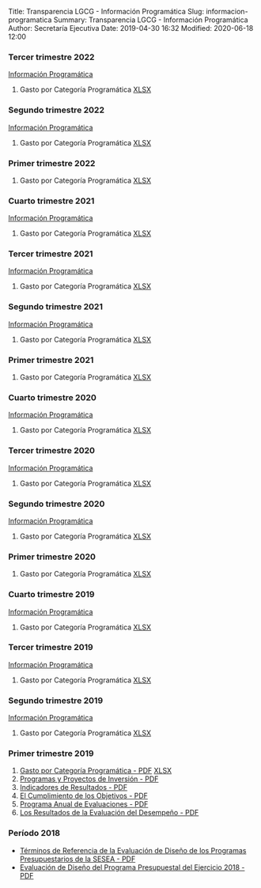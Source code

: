 Title: Transparencia LGCG - Información Programática
Slug: informacion-programatica
Summary: Transparencia LGCG - Información Programática
Author: Secretaría Ejecutiva
Date: 2019-04-30 16:32
Modified: 2020-06-18 12:00


### Tercer trimestre 2022

[Información Programática](#)

1. Gasto por Categoría Programática [XLSX](https://docs.google.com/spreadsheets/d/1LPgLzA5Hfil2g_nQQ5hdBApUccIkYNaM/edit?rtpof=true#gid=254738264)

### Segundo trimestre 2022

[Información Programática](#)

1. Gasto por Categoría Programática [XLSX](2022-2.xlsx)


### Primer trimestre 2022

1. Gasto por Categoría Programática [XLSX](2022-1.xlsx)


### Cuarto trimestre 2021

[Información Programática](#)

1. Gasto por Categoría Programática [XLSX](2021-4.xlsx)


### Tercer trimestre 2021

[Información Programática](#)

1. Gasto por Categoría Programática [XLSX](2021-3.xlsx)


### Segundo trimestre 2021

[Información Programática](#)

1. Gasto por Categoría Programática [XLSX](2021-2.xlsx)


### Primer trimestre 2021

1. Gasto por Categoría Programática [XLSX](2021-1.xlsx)

### Cuarto trimestre 2020

[Información Programática](#)

1. Gasto por Categoría Programática [XLSX](2020-4.xlsx)


### Tercer trimestre 2020

[Información Programática](#)

1. Gasto por Categoría Programática [XLSX](2020-3.xlsx)


### Segundo trimestre 2020

[Información Programática](#)

1. Gasto por Categoría Programática [XLSX](2020-2.xlsx)


### Primer trimestre 2020

1. Gasto por Categoría Programática [XLSX](2020-01_03-01-gasto-por-categoria-programatica.xlsx)


### Cuarto trimestre 2019

[Información Programática](2019-10_12-00-informacion-programatica.pdf)

1. Gasto por Categoría Programática [XLSX](2019-10_12-01-gasto-por-categoria-programatica.xlsx)


### Tercer trimestre 2019

[Información Programática](2019-10_09-00-informacion-programatica.pdf)

1. Gasto por Categoría Programática [XLSX](2019-10_09-01-gasto-por-categoria-programatica.xlsx)


### Segundo trimestre 2019

[Información Programática](2019-04_06-00-informacion-programatica.pdf)

1. Gasto por Categoría Programática [XLSX](2019-04_06-01-gasto-por-categoria-programatica.xlsx)


### Primer trimestre 2019

1. [Gasto por Categoría Programática - PDF](2019-01_03-01-gasto-por-categoria-programatica.pdf) [XLSX](2019-01_03-01-gasto-por-categoria-programatica.xlsx)
2. [Programas y Proyectos de Inversión - PDF](2019-01_03-02-programas-y-proyectos-de-inversion.pdf)
3. [Indicadores de Resultados - PDF](2019-01_03-03-indicadores-de-resultados.pdf)
4. [El Cumplimiento de los Objetivos - PDF](2019-01_03-04-el-cumplimiento-de-los-objetivos.pdf)
5. [Programa Anual de Evaluaciones - PDF](2019-01_03-05-programa-anual-de-evaluaciones.pdf)
6. [Los Resultados de la Evaluación del Desempeño - PDF](2019-01_03-06-los-resultados-de-la-evaluacion-del-desempeno.pdf)


### Período 2018

* [Términos de Referencia de la Evaluación de Diseño de los Programas Presupuestarios de la SESEA - PDF](2018-evaluacion-de-diseno.pdf)
* [Evaluación de Diseño del Programa Presupuestal del Ejercicio 2018 - PDF](2018-evaluacion-de-diseno-operacion-implementacion.pdf)
